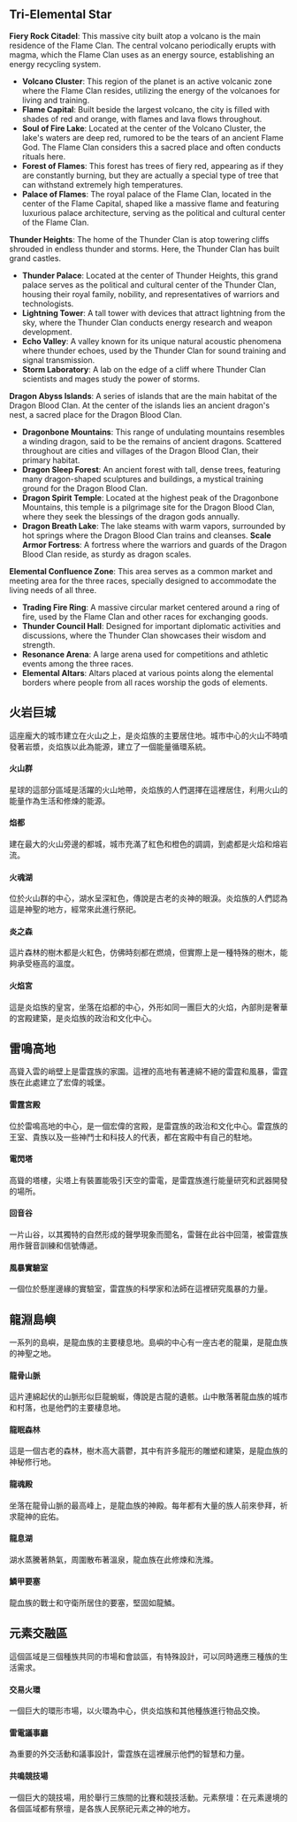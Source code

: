   
## Tri-Elemental Star
**Fiery Rock Citadel**: This massive city built atop a volcano is the main residence of the Flame Clan. The central volcano periodically erupts with magma, which the Flame Clan uses as an energy source, establishing an energy recycling system.
- **Volcano Cluster**: This region of the planet is an active volcanic zone where the Flame Clan resides, utilizing the energy of the volcanoes for living and training.
- **Flame Capital**: Built beside the largest volcano, the city is filled with shades of red and orange, with flames and lava flows throughout.
- **Soul of Fire Lake**: Located at the center of the Volcano Cluster, the lake's waters are deep red, rumored to be the tears of an ancient Flame God. The Flame Clan considers this a sacred place and often conducts rituals here.
- **Forest of Flames**: This forest has trees of fiery red, appearing as if they are constantly burning, but they are actually a special type of tree that can withstand extremely high temperatures.
- **Palace of Flames**: The royal palace of the Flame Clan, located in the center of the Flame Capital, shaped like a massive flame and featuring luxurious palace architecture, serving as the political and cultural center of the Flame Clan.

**Thunder Heights**: The home of the Thunder Clan is atop towering cliffs shrouded in endless thunder and storms. Here, the Thunder Clan has built grand castles.
- **Thunder Palace**: Located at the center of Thunder Heights, this grand palace serves as the political and cultural center of the Thunder Clan, housing their royal family, nobility, and representatives of warriors and technologists.
- **Lightning Tower**: A tall tower with devices that attract lightning from the sky, where the Thunder Clan conducts energy research and weapon development.
- **Echo Valley**: A valley known for its unique natural acoustic phenomena where thunder echoes, used by the Thunder Clan for sound training and signal transmission.
- **Storm Laboratory**: A lab on the edge of a cliff where Thunder Clan scientists and mages study the power of storms.

**Dragon Abyss Islands**: A series of islands that are the main habitat of the Dragon Blood Clan. At the center of the islands lies an ancient dragon's nest, a sacred place for the Dragon Blood Clan.
- **Dragonbone Mountains**: This range of undulating mountains resembles a winding dragon, said to be the remains of ancient dragons. Scattered throughout are cities and villages of the Dragon Blood Clan, their primary habitat.
- **Dragon Sleep Forest**: An ancient forest with tall, dense trees, featuring many dragon-shaped sculptures and buildings, a mystical training ground for the Dragon Blood Clan.
- **Dragon Spirit Temple**: Located at the highest peak of the Dragonbone Mountains, this temple is a pilgrimage site for the Dragon Blood Clan, where they seek the blessings of the dragon gods annually.
- **Dragon Breath Lake**: The lake steams with warm vapors, surrounded by hot springs where the Dragon Blood Clan trains and cleanses.
 **Scale Armor Fortress**: A fortress where the warriors and guards of the Dragon Blood Clan reside, as sturdy as dragon scales.

 **Elemental Confluence Zone**: This area serves as a common market and meeting area for the three races, specially designed to accommodate the living needs of all three.
- **Trading Fire Ring**: A massive circular market centered around a ring of fire, used by the Flame Clan and other races for exchanging goods.
- **Thunder Council Hall**: Designed for important diplomatic activities and discussions, where the Thunder Clan showcases their wisdom and strength.
- **Resonance Arena**: A large arena used for competitions and athletic events among the three races.
- **Elemental Altars**: Altars placed at various points along the elemental borders where people from all races worship the gods of elements.




## 火岩巨城
這座龐大的城市建立在火山之上，是炎焰族的主要居住地。城市中心的火山不時噴發著岩漿，炎焰族以此為能源，建立了一個能量循環系統。

#### 火山群
星球的這部分區域是活躍的火山地帶，炎焰族的人們選擇在這裡居住，利用火山的能量作為生活和修煉的能源。

#### 焰都
建在最大的火山旁邊的都城，城市充滿了紅色和橙色的調調，到處都是火焰和熔岩流。

#### 火魂湖
位於火山群的中心，湖水呈深紅色，傳說是古老的炎神的眼淚。炎焰族的人們認為這是神聖的地方，經常來此進行祭祀。

#### 炎之森
這片森林的樹木都是火紅色，仿佛時刻都在燃燒，但實際上是一種特殊的樹木，能夠承受極高的溫度。

#### 火焰宮
這是炎焰族的皇宮，坐落在焰都的中心，外形如同一團巨大的火焰，內部則是奢華的宮殿建築，是炎焰族的政治和文化中心。

## 雷鳴高地
高聳入雲的峭壁上是雷霆族的家園。這裡的高地有著連綿不絕的雷霆和風暴，雷霆族在此處建立了宏偉的城堡。

#### 雷霆宮殿
位於雷鳴高地的中心，是一個宏偉的宮殿，是雷霆族的政治和文化中心。雷霆族的王室、貴族以及一些神鬥士和科技人的代表，都在宮殿中有自己的駐地。

#### 電閃塔
高聳的塔樓，尖塔上有裝置能吸引天空的雷電，是雷霆族進行能量研究和武器開發的場所。

#### 回音谷
一片山谷，以其獨特的自然形成的聲學現象而聞名，雷聲在此谷中回蕩，被雷霆族用作聲音訓練和信號傳遞。

#### 風暴實驗室
一個位於懸崖邊緣的實驗室，雷霆族的科學家和法師在這裡研究風暴的力量。

## 龍淵島嶼
一系列的島嶼，是龍血族的主要棲息地。島嶼的中心有一座古老的龍巢，是龍血族的神聖之地。

#### 龍骨山脈
這片連綿起伏的山脈形似巨龍蜿蜒，傳說是古龍的遺骸。山中散落著龍血族的城市和村落，也是他們的主要棲息地。

#### 龍眠森林
這是一個古老的森林，樹木高大蓊鬱，其中有許多龍形的雕塑和建築，是龍血族的神秘修行地。

#### 龍魂殿
坐落在龍骨山脈的最高峰上，是龍血族的神殿。每年都有大量的族人前來參拜，祈求龍神的庇佑。

#### 龍息湖
湖水蒸騰著熱氣，周圍散布著溫泉，龍血族在此修煉和洗滌。

#### 鱗甲要塞
龍血族的戰士和守衛所居住的要塞，堅固如龍鱗。

## 元素交融區
這個區域是三個種族共同的市場和會談區，有特殊設計，可以同時適應三種族的生活需求。

#### 交易火環
一個巨大的環形市場，以火環為中心，供炎焰族和其他種族進行物品交換。

#### 雷電議事廳
為重要的外交活動和議事設計，雷霆族在這裡展示他們的智慧和力量。

#### 共鳴競技場
一個巨大的競技場，用於舉行三族間的比賽和競技活動。元素祭壇：在元素邊境的各個區域都有祭壇，是各族人民祭祀元素之神的地方。
